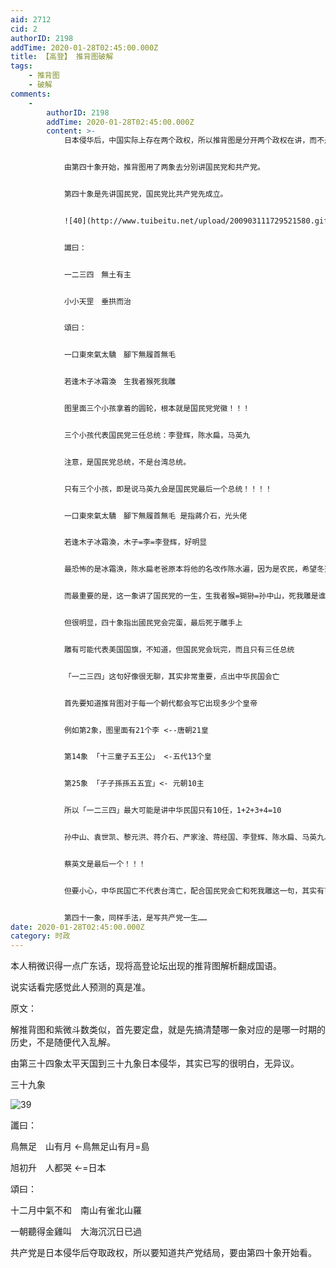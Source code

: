 ```yaml
---
aid: 2712
cid: 2
authorID: 2198
addTime: 2020-01-28T02:45:00.000Z
title: 【高登】 推背图破解
tags:
    - 推背图
    - 破解
comments:
    -
        authorID: 2198
        addTime: 2020-01-28T02:45:00.000Z
        content: >-
            日本侵华后，中国实际上存在两个政权，所以推背图是分开两个政权在讲，而不是跟之前的历史中分前后朝代那样讲。


            由第四十象开始，推背图用了两象去分別讲国民党和共产党。


            第四十象是先讲国民党，国民党比共产党先成立。


            ![40](http://www.tuibeitu.net/upload/200903111729521580.gif)


            讖曰：


            一二三四　無土有主


            小小天罡　垂拱而治


            頌曰：


            一口東來氣太驕　腳下無履首無毛


            若逢木子冰霜渙　生我者猴死我雕


            图里面三个小孩拿着的圆轮，根本就是国民党党徽！！！


            三个小孩代表国民党三任总统：李登辉，陈水扁，马英九


            注意，是国民党总统，不是台湾总统。


            只有三个小孩，即是说马英九会是国民党最后一个总统！！！！


            一口東來氣太驕　腳下無履首無毛 是指蔣介石，光头佬


            若逢木子冰霜渙，木子=李=李登辉，好明显


            最恐怖的是冰霜涣，陈水扁老爸原本将他的名改作陈水遍，因为是农民，希望冬天快点走春天快点来，冰雪溶解水遍田地，但不认识字登记错了，变成陈水扁！


            而最重要的是，这一象讲了国民党的一生，生我者猴=猢狲=孙中山，死我雕是谁？未知


            但很明显，四十象指出國民党会完蛋，最后死于雕手上


            雕有可能代表美国国旗，不知道，但国民党会玩完，而且只有三任总统


            「一二三四」这句好像很无聊，其实非常重要，点出中华民国会亡


            首先要知道推背图对于每一个朝代都会写它出现多少个皇帝


            例如第2象，图里面有21个李 <--唐朝21皇


            第14象 「十三童子五王公」 <-五代13个皇


            第25象 「子子孫孫五五宜」<- 元朝10主


            所以「一二三四」最大可能是讲中华民国只有10任，1+2+3+4=10


            孙中山、袁世凯、黎元洪、蒋介石、严家淦、蒋经国、李登辉、陈水扁、马英九、蔡英文


            蔡英文是最后一个！！！


            但要小心，中华民国亡不代表台湾亡，配合国民党会亡和死我雕这一句，其实有可能是美国協助台湾独立，中华民国国号从此消失！！！！


            第四十一象，同样手法，是写共产党一生……
date: 2020-01-28T02:45:00.000Z
category: 时政
---
```


本人稍微识得一点广东话，现将高登论坛出现的推背图解析翻成国语。

说实话看完感觉此人预测的真是准。

原文：

解推背图和紫微斗数类似，首先要定盘，就是先搞清楚哪一象对应的是哪一时期的历史，不是随便代入乱解。

由第三十四象太平天国到三十九象日本侵华，其实已写的很明白，无异议。

三十九象

![39](http://www.tuibeitu.net/upload/200903111729524744.gif)

讖曰：

鳥無足　山有月 <-鳥無足山有月=島

旭初升　人都哭 <-=日本

頌曰：

十二月中氣不和　南山有雀北山羅

一朝聽得金雞叫　大海沉沉日已過

共产党是日本侵华后夺取政权，所以要知道共产党结局，要由第四十象开始看。
